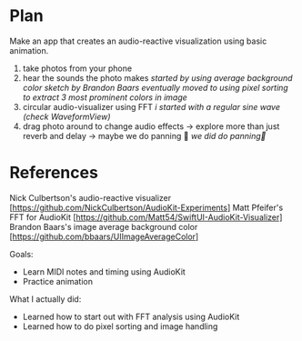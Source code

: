 # Plan
Make an app that creates an audio-reactive visualization using basic animation.

1. take photos from your phone
2. hear the sounds the photo makes 
    *started by using average background color sketch by Brandon Baars*
    *eventually moved to using pixel sorting to extract 3 most prominent colors in image*
4. circular audio-visualizer using FFT
    *i started with a regular sine wave (check WaveformView)*
5. drag photo around to change audio effects -> explore more than just reverb and delay -> maybe we do panning 💯
    *we did do panning💯*

# References
Nick Culbertson's audio-reactive visualizer [https://github.com/NickCulbertson/AudioKit-Experiments]
Matt Pfeifer's FFT for AudioKit
    [https://github.com/Matt54/SwiftUI-AudioKit-Visualizer]
Brandon Baars's image average background color
    [https://github.com/bbaars/UIImageAverageColor]

Goals:
- Learn MIDI notes and timing using AudioKit
- Practice animation

What I actually did:
- Learned how to start out with FFT analysis using AudioKit
- Learned how to do pixel sorting and image handling
